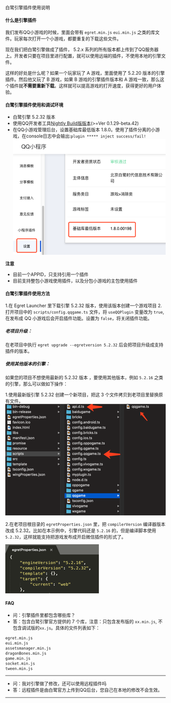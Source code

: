 白鹭引擎插件使用说明


#### 什么是引擎插件
我们发布QQ小游戏的时候，里面会带有 `egret.min.js` `eui.min.js` 之类的库文件。玩家每次打开一个小游戏，都要重复的下载这些文件。

现在我们把白鹭引擎做成了插件， 5.2.x 系列的所有版本都上传到了QQ服务器上。开发者只要在项目里进行配置，就可以使用远端的插件，不使用本地的引擎文件。

这样的好处是什么呢？如果一个玩家玩了 A 游戏，里面使用了 5.2.20 版本的引擎插件。然后他又玩了 B 游戏，如果 B 游戏的引擎插件版本和 A 游戏一致，那么这个插件就**不需要重新下载**。这样就可以提高游戏的打开速度，获得更好的用户体验。

#### 白鹭引擎插件使用和调试环境
* 白鹭引擎 5.2.32 版本
* 使用QQ开发者工具[Nightly Build版版本](https://q.qq.com/wiki/tools/devtool/#%E7%BC%96%E7%A0%81%E5%92%8C%E5%8F%91%E5%B8%83)(>=Ver 0.1.29-beta.42)
* 在QQ小游戏管理后台，设置基础库最低版本 1.8.0。使用了插件分离的小游戏，在console日志中会输出:`plugin ***** inject success/fail!`
![](p0.png)

**注意**

* 目前一个APPID，只支持引用一个插件
* 目前支持整包小游戏使用插件，以及分包小游戏的主包使用插件


#### 白鹭引擎插件使用方法
1.在 Egret Launcher 里下载引擎 5.2.32 版本，使用该版本创建一个游戏项目
2.打开项目中的 `scripts/config.qqgame.ts` 文件，将 `useQQPlugin` 变量改为 `true`,在发布成 QQ 小游戏后会开启插件功能。设置为 `false`，将关闭插件功能。

##### 老项目升级：

在老项目中执行 `egret upgrade --egretversion 5.2.32` 后会把项目升级成支持插件的版本。

##### 使用其他版本的引擎：
如果您的项目不想使用最新的 5.2.32 版本 ，要使用其他版本，例如 `5.2.16` 之类的引擎，那么可以做如下操作：

1.使用最新版引擎 5.2.32 创建一个新项目，把这 3 个文件拷贝到老项目里替换原有文件。
![](p1.png)


2.在老项目根目录的 `egretProperties.json` 里，把 `compilerVersion` 编译器版本改成 5.2.32。比如在本示例中，引擎代码还是 `5.2.16` 的，但是编译脚本使用 `5.2.32`，这样就能支持把游戏发布成开启微信插件的形式了。

![](p2.png)


#### FAQ
* 问：引擎插件里都包含哪些库？
* 答：包含白鹭引擎官方提供的 7 个库，注意：只包含发布版的 `xx.min.js`, 不包含调试版的`xx.js`。具体的文件列表如下：

```
egret.min.js
eui.min.js
assetsmanager.min.js
dragonBones.min.js
game.min.js
socket.min.js
tween.min.js
```

-----
* 问：我对引擎做了修改，还可以使用远程插件吗
* 答：远程插件是由白鹭官方上传到QQ后台，您自己在本地的修改不会生效。

-----

